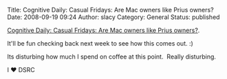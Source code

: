 Title: Cognitive Daily: Casual Fridays: Are Mac owners like Prius owners?
Date: 2008-09-19 09:24
Author: slacy
Category: General
Status: published

[Cognitive Daily: Casual Fridays: Are Mac owners like Prius
owners?](http://scienceblogs.com/cognitivedaily/2008/09/casual_fridays_are_mac_owners.php).

It'll be fun checking back next week to see how this comes out. :)

Its disturbing how much I spend on coffee at this point.  Really
disturbing.

I ❤ DSRC

